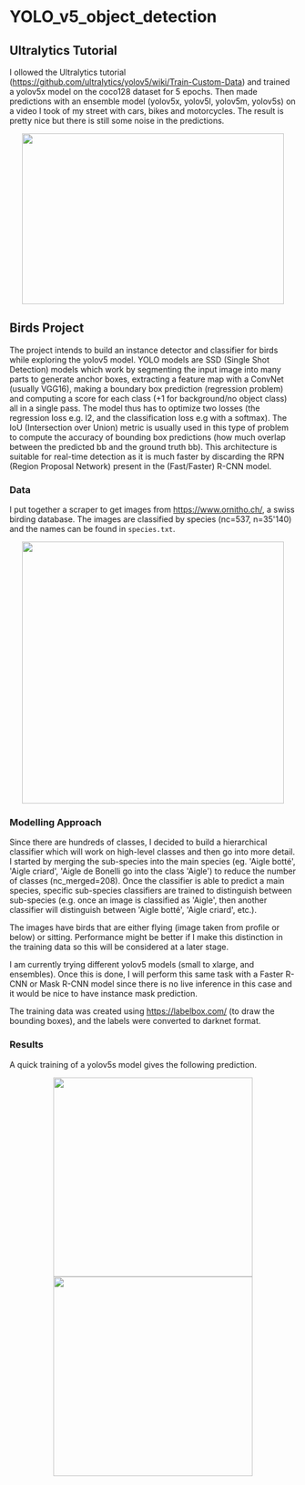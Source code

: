 # YOLO_v5_object_detection

## Ultralytics Tutorial

I ollowed the Ultralytics tutorial (https://github.com/ultralytics/yolov5/wiki/Train-Custom-Data) and trained a yolov5x model on the coco128 dataset for 5 epochs. Then made predictions with an ensemble model (yolov5x, yolov5l, yolov5m, yolov5s) on a video I took of my street with cars, bikes and motorcycles. The result is pretty nice but there is still some noise in the predictions.

<p align="center">
  <img width="460" height="300" src="https://github.com/K-Schubert/YOLOv5_object_detection/blob/master/street_vid.gif">
</p>

## Birds Project

The project intends to build an instance detector and classifier for birds while exploring the yolov5 model. YOLO models are SSD (Single Shot Detection) models which work by segmenting the input image into many parts to generate anchor boxes, extracting a feature map with a ConvNet (usually VGG16), making a boundary box prediction (regression problem) and computing a score for each class (+1 for background/no object class) all in a single pass. The model thus has to optimize two losses (the regression loss e.g. l2, and the classification loss e.g with a softmax). The IoU (Intersection over Union) metric is usually used in this type of problem to compute the accuracy of bounding box predictions (how much overlap between the predicted bb and the ground truth bb). This architecture is suitable for real-time detection as it is much faster by discarding the RPN (Region Proposal Network) present in the (Fast/Faster) R-CNN model.

### Data

I put together a scraper to get images from https://www.ornitho.ch/, a swiss birding database. The images are classified by species (nc=537, n=35'140) and the names can be found in ```species.txt```.

<p align="center">
  <img width="460" height="460" src="https://github.com/K-Schubert/YOLOv5_object_detection/blob/master/plots/mosaic.jpg">
</p>

### Modelling Approach

Since there are hundreds of classes, I decided to build a hierarchical classifier which will work on high-level classes and then go into more detail. I started by merging the sub-species into the main species (eg. 'Aigle botté', 'Aigle criard', 'Aigle de Bonelli go into the class 'Aigle') to reduce the number of classes (nc_merged=208). Once the classifier is able to predict a main species, specific sub-species classifiers are trained to distinguish between sub-species (e.g. once an image is classified as 'Aigle', then another classifier will distinguish between 'Aigle botté', 'Aigle criard', etc.).

The images have birds that are either flying (image taken from profile or below) or sitting. Performance might be better if I make this distinction in the training data so this will be considered at a later stage.

I am currently trying different yolov5 models (small to xlarge, and ensembles). Once this is done, I will perform this same task with a Faster R-CNN or Mask R-CNN model since there is no live inference in this case and it would be nice to have instance mask prediction.

The training data was created using https://labelbox.com/ (to draw the bounding boxes), and the labels were converted to darknet format.

### Results

A quick training of a yolov5s model gives the following prediction. 

<p align="center">
  <img width="350" height="350" src="https://github.com/K-Schubert/YOLOv5_object_detection/blob/master/plots/yolov5s_5epochs_accenteur.jpg">
  <img width="350" height="350" src="https://github.com/K-Schubert/YOLOv5_object_detection/blob/master/plots/yolov5s_5epochs_aigle.jpg">
</p>
